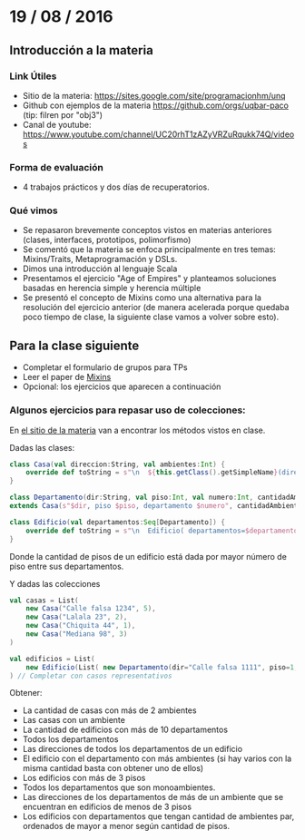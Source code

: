 # 19 / 08 / 2016

## Introducción a la materia

### Link Útiles

 - Sitio de la materia: https://sites.google.com/site/programacionhm/unq
 - Github con ejemplos de la materia https://github.com/orgs/uqbar-paco (tip: filren por "obj3")
 - Canal de youtube: https://www.youtube.com/channel/UC20rhT1zAZyVRZuRqukk74Q/videos

### Forma de evaluación

 - 4 trabajos prácticos y dos días de recuperatorios.
 

### Qué vimos

 - Se repasaron brevemente conceptos vistos en materias anteriores (clases, interfaces, prototipos, polimorfismo)
 - Se comentó que la materia se enfoca principalmente en tres temas: Mixins/Traits, Metaprogramación y DSLs. 
 - Dimos una introducción al lenguaje Scala
 - Presentamos el ejercicio "Age of Empires" y planteamos soluciones basadas en herencia simple y herencia múltiple 
 - Se presentó el concepto de Mixins como una alternativa para la resolución del ejercicio anterior (de manera acelerada porque quedaba poco tiempo de clase, la siguiente clase vamos a volver sobre esto).

 
## Para la clase siguiente

 - Completar el formulario de grupos para TPs
 - Leer el paper de [Mixins](https://d8a0dde1-a-62cb3a1a-s-sites.googlegroups.com/site/programacionhm/conceptos/mixins/Paper%20-%20Bracha%2C%20Cook%20-%20Mixin-Based%20Inheritance.pdf?attachauth=ANoY7cqbcrZ3pmTTzR7PWq9dJQqoJERPbWgsN1HOkIl5vHo7Z8YFAS2khfzq3v-M8rHTsGGl9NT4LW87Z6evHTc_1g7oCfGw0SQG_VyjVZtyIC5utmPvI-c10Y_l2tTCfNxxkckw9OGDFJt9nARVAhUTfHSp9RulcrVxCfAncjES63FC6XTzuVtUp-DQXtKJac-fzFcpxaFApQmwFkGI2gAXF9JdZpSie6ov4LlGtDjEGcP-nkNzeHvAGo45sMNnJxncfTUK9ndQDLiSXIeWjlq-7FKr5sYK8mpfYlUKNQBI7oatfpkUHHA%3D&attredirects=0)
 - Opcional: los ejercicios que aparecen a continuación

### Algunos ejercicios para repasar uso de colecciones:

En [el sitio de la materia](https://sites.google.com/site/programacionhm/te/scala/introduccin-a-scala) van a encontrar los métodos vistos en clase.

Dadas las clases:

```scala
class Casa(val direccion:String, val ambientes:Int) {
    override def toString = s"\n  ${this.getClass().getSimpleName}(direccion=$direccion, ambientes=$ambientes)"
}

class Departamento(dir:String, val piso:Int, val numero:Int, cantidadAmbientes:Int) 
extends Casa(s"$dir, piso $piso, departamento $numero", cantidadAmbientes) 

class Edificio(val departamentos:Seq[Departamento]) {
    override def toString = s"\n  Edificio( departamentos=$departamentos )"
}

``` 

Donde la cantidad de pisos de un edificio está dada por mayor número de piso entre sus departamentos.

Y dadas las colecciones

```scala
val casas = List(
    new Casa("Calle falsa 1234", 5),
    new Casa("Lalala 23", 2),
    new Casa("Chiquita 44", 1),
    new Casa("Mediana 98", 3)
)

val edificios = List( 
    new Edificio(List( new Departamento(dir="Calle falsa 1111", piso=1, numero=1, cantidadAmbientes=3)))
) // Completar con casos representativos 

```

Obtener:

 - La cantidad de casas con más de 2 ambientes
 - Las casas con un ambiente
 - La cantidad de edificios con más de 10 departamentos
 - Todos los departamentos
 - Las direcciones de todos los departamentos de un edificio
 - El edificio con el departamento con más ambientes (si hay varios con la misma cantidad basta con obtener uno de ellos)
 - Los edificios con más de 3 pisos
 - Todos los departamentos que son monoambientes.
 - Las direcciones de los departamentos de más de un ambiente que se encuentran en edificios de menos de 3 pisos
 - Los edificios con departamentos que tengan cantidad de ambientes par, ordenados de mayor a menor según cantidad de pisos.

